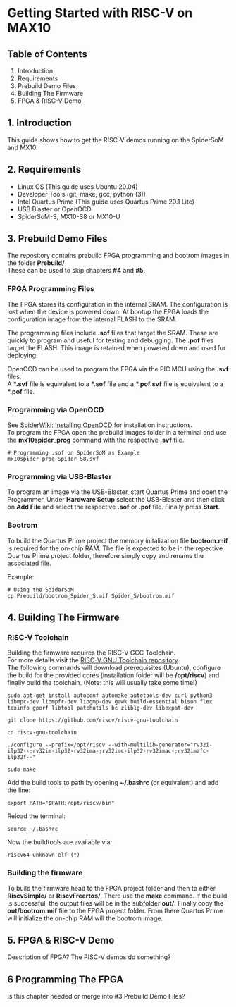 # Getting Started with RISC-V on MAX10

## Table of Contents
1. Introduction
2. Requirements
3. Prebuild Demo Files
4. Building The Firmware
5. FPGA & RISC-V Demo

## 1. Introduction

This guide shows how to get the RISC-V demos running on the SpiderSoM and MX10.

## 2. Requirements

- Linux OS (This guide uses Ubuntu 20.04)
- Developer Tools (git, make, gcc, python (3))
- Intel Quartus Prime (This guide uses Quartus Prime 20.1 Lite)
- USB Blaster or OpenOCD
- SpiderSoM-S, MX10-S8 or MX10-U

## 3. Prebuild Demo Files

The repository contains prebuild FPGA programming and bootrom images in the folder **Prebuild/**  
These can be used to skip chapters **#4** and **#5**.

### FPGA Programming Files

The FPGA stores its configuration in the internal SRAM. The configuration is lost when the device is powered down. At bootup the FPGA loads the configuration image from the internal FLASH to the SRAM.

The programming files include **.sof** files that target the SRAM. These are quickly to program and useful for testing and debugging. The **.pof** files target the FLASH. This image is retained when powered down and used for deploying.

OpenOCD can be used to program the FPGA via the PIC MCU using the **.svf** files.  
A **\*.svf** file is equivalent to a **\*.sof** file and a **\*.pof.svf** file is equivalent to a **\*.pof** file.

### Programming via OpenOCD

See [SpiderWiki: Installing OpenOCD](https://TODO) for installation instructions.  
To program the FPGA open the prebuild images folder in a terminal and use the **mx10spider_prog** command with the respective **.svf** file.

	# Programming .sof on SpiderSoM as Example
	mx10spider_prog Spider_S8.svf

### Programming via USB-Blaster

To program an image via the USB-Blaster, start Quartus Prime and open the Programmer. Under **Hardware Setup** select the USB-Blaster and then click on **Add File** and select the respective **.sof** or **.pof** file. Finally press **Start**.

### Bootrom

To build the Quartus Prime project the memory initalization file **bootrom.mif** is required for the on-chip RAM. The file is expected to be in the repective Quartus Prime project folder, therefore simply copy and rename the associated file.

Example:

	# Using the SpiderSoM
	cp Prebuild/bootrom_Spider_S.mif Spider_S/bootrom.mif

## 4. Building The Firmware

### RISC-V Toolchain

Building the firmware requires the RISC-V GCC Toolchain.  
For more details visit the [RISC-V GNU Toolchain repository](https://github.com/riscv/riscv-gnu-toolchain).  
The following commands will download prerequisites (Ubuntu), configure the build for the provided cores (installation folder will be **/opt/riscv**) and finally build the toolchain. (Note: this will usually take some time!)

	sudo apt-get install autoconf automake autotools-dev curl python3 libmpc-dev libmpfr-dev libgmp-dev gawk build-essential bison flex texinfo gperf libtool patchutils bc zlib1g-dev libexpat-dev

	git clone https://github.com/riscv/riscv-gnu-toolchain

	cd riscv-gnu-toolchain

	./configure --prefix=/opt/riscv --with-multilib-generator="rv32i-ilp32--;rv32im-ilp32-rv32ima-;rv32imc-ilp32-rv32imac-;rv32imafc-ilp32f--"
	
	sudo make

Add the build tools to path by opening **~/.bashrc** (or equivalent) and add the line:

	export PATH="$PATH:/opt/riscv/bin"

Reload the terminal:

	source ~/.bashrc

Now the buildtools are available via:

	riscv64-unknown-elf-(*)  

### Building the firmware

To build the firmware head to the FPGA project folder and then to either **RiscvSimple/** or **RiscvFreertos/**. There use the **make** command. If the build is successful, the output files will be in the subfolder **out/**. Finally copy the **out/bootrom.mif** file to the FPGA project folder.
From there Quartus Prime will initialize the on-chip RAM will the bootrom image. 

## 5. FPGA & RISC-V Demo

Description of FPGA?
The RISC-V demos do something?

## 6 Programming The FPGA

Is this chapter needed or merge into #3 Prebuild Demo Files?
